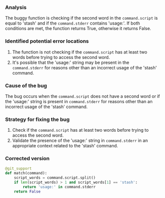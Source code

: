 ### Analysis
The buggy function is checking if the second word in the `command.script` is equal to 'stash' and if the `command.stderr` contains 'usage:'. If both conditions are met, the function returns True, otherwise it returns False.

### Identified potential error locations
1. The function is not checking if the `command.script` has at least two words before trying to access the second word.
2. It's possible that the 'usage:' string may be present in the `command.stderr` for reasons other than an incorrect usage of the 'stash' command.

### Cause of the bug
The bug occurs when the `command.script` does not have a second word or if the 'usage:' string is present in `command.stderr` for reasons other than an incorrect usage of the 'stash' command.

### Strategy for fixing the bug
1. Check if the `command.script` has at least two words before trying to access the second word.
2. Validate the presence of the 'usage:' string in `command.stderr` in an appropriate context related to the 'stash' command.

### Corrected version
```python
@git_support
def match(command):
    script_words = command.script.split()
    if len(script_words) > 1 and script_words[1] == 'stash':
        return 'usage:' in command.stderr
    return False
```